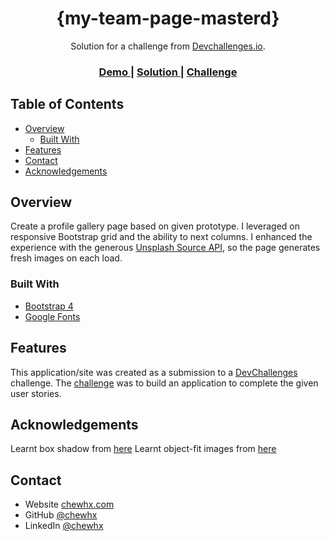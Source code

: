 <!-- Please update value in the {}  -->

<h1 align="center">{my-team-page-masterd}</h1>

<div align="center">
   Solution for a challenge from  <a href="http://devchallenges.io" target="_blank">Devchallenges.io</a>.
</div>

<div align="center">
  <h3>
    <a href="https://{your-demo-link.your-domain}">
      Demo
    </a>
    <span> | </span>
    <a href="https://{your-url-to-the-solution}">
      Solution
    </a>
    <span> | </span>
    <a href="https://devchallenges.io/challenges/wBunSb7FPrIepJZAg0sY">
      Challenge
    </a>
  </h3>
</div>

<!-- TABLE OF CONTENTS -->

## Table of Contents

- [Overview](#overview)
  - [Built With](#built-with)
- [Features](#features)
- [Contact](#contact)
- [Acknowledgements](#acknowledgements)

<!-- OVERVIEW -->

## Overview

Create a profile gallery page based on given prototype.
I leveraged on responsive Bootstrap grid and the ability to next columns.
I enhanced the experience with the generous [Unsplash Source API](https://source.unsplash.com), so the page generates fresh images on each load.

### Built With

<!-- This section should list any major frameworks that you built your project using. Here are a few examples.-->

- [Bootstrap 4](https://getbootstrap.com)
- [Google Fonts](https://getbootstrap.com)

## Features

<!-- List the features of your application or follow the template. Don't share the figma file here :) -->

This application/site was created as a submission to a [DevChallenges](https://devchallenges.io/challenges) challenge. The [challenge](https://devchallenges.io/challenges/wBunSb7FPrIepJZAg0sY) was to build an application to complete the given user stories.


## Acknowledgements

<!-- This section should list any articles or add-ons/plugins that helps you to complete the project. This is optional but it will help you in the future. For example -->

Learnt box shadow from [here](https://cssgenerator.org/box-shadow-css-generator.html)
Learnt object-fit images from [here](https://stackoverflow.com/questions/14142378/how-can-i-fill-a-div-with-an-image-while-keeping-it-proportional)


## Contact

- Website [chewhx.com](https://www.chewhx.com)
- GitHub [@chewhx](https://github.com/chewhx)
- LinkedIn [@chewhx](https://www.linkedin.com/in/chewhx/)
